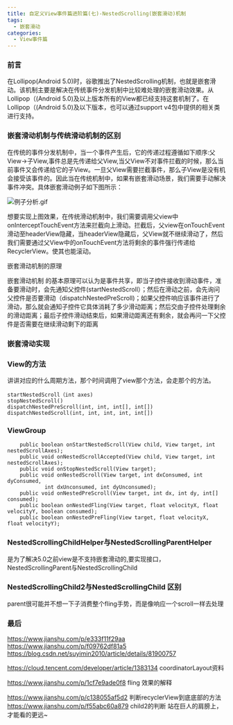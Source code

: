 ```yaml
---
title: 自定义View事件篇进阶篇(七)-NestedScrolling(嵌套滑动)机制
tags:
  - 嵌套滑动
categories:
  - View事件篇
---
```


### 前言
在Lollipop(Android 5.0)时，谷歌推出了NestedScrolling机制，也就是嵌套滑动。该机制主要是解决在传统事件分发机制中比较难处理的嵌套滑动效果。从Lollipop（(Android 5.0)及以上版本所有的View都已经支持这套机制了。在Lollipop（(Android 5.0)及以下版本，也可以通过support v4包中提供的相关类进行支持。

### 嵌套滑动机制与传统滑动机制的区别
在传统的事件分发机制中，当一个事件产生后，它的传递过程遵循如下顺序:父View->子View,事件总是先传递给父View,当父View不对事件拦截的时候，那么当前事件又会传递给它的子View。一旦父View需要拦截事件，那么子View是没有机会接受该事件的。因此当在传统机制中，如果有嵌套滑动场景，我们需要手动解决事件冲突。具体嵌套滑动例子如下图所示：

![例子分析.gif](https://upload-images.jianshu.io/upload_images/2824145-0d7b89c637444baa.gif?imageMogr2/auto-orient/strip)


想要实现上图效果，在传统滑动机制中，我们需要调用父view中onInterceptTouchEvent方法来拦截向上滑动。拦截后，父view在onTouchEvent滑动至headerView隐藏，当headerView隐藏后，父View就不继续滑动了，然后我们需要通过父View中的onTouchEvent方法将剩余的事件强行传递给RecyclerView。使其也能滚动。



嵌套滑动机制的原理

嵌套滑动机制 的基本原理可以认为是事件共享，即当子控件接收到滑动事件，准备要滑动时，会先通知父控件(startNestedScroll）；然后在滑动之前，会先询问父控件是否要滑动（dispatchNestedPreScroll)；如果父控件响应该事件进行了滑动，那么就会通知子控件它具体消耗了多少滑动距离；然后交由子控件处理剩余的滑动距离；最后子控件滑动结束后，如果滑动距离还有剩余，就会再问一下父控件是否需要在继续滑动剩下的距离

### 嵌套滑动实现


### View的方法

讲讲对应的什么周期方法，那个时间调用了view那个方法，会走那个的方法。
```
startNestedScroll（int axes)
stopNestedScroll()
dispatchNestedPreScroll(int, int, int[], int[])
dispatchNestedScroll(int, int, int, int, int[])
```


### ViewGroup
```
    public boolean onStartNestedScroll(View child, View target, int nestedScrollAxes);
    public void onNestedScrollAccepted(View child, View target, int nestedScrollAxes);
    public void onStopNestedScroll(View target);
    public void onNestedScroll(View target, int dxConsumed, int dyConsumed,
            int dxUnconsumed, int dyUnconsumed);
    public void onNestedPreScroll(View target, int dx, int dy, int[] consumed);
    public boolean onNestedFling(View target, float velocityX, float velocityY, boolean consumed);
    public boolean onNestedPreFling(View target, float velocityX, float velocityY);
```

### NestedScrollingChildHelper与NestedScrollingParentHelper

是为了解决5.0之前view是不支持嵌套滑动的,要实现接口，NestedScrollingParent与NestedScrollingChild

### NestedScrollingChild2与NestedScrollingChild 区别
parent很可能并不想一下子消费整个fling手势，而是像响应一个scroll一样去处理


### 最后
https://www.jianshu.com/p/e333f11f29aa
https://www.jianshu.com/p/f09762df81a5
https://blog.csdn.net/suyimin2010/article/details/81900757

https://cloud.tencent.com/developer/article/1383134 coordinatorLayout资料

https://www.jianshu.com/p/1cf7e9ade0f8 fling 效果的解释

https://www.jianshu.com/p/c138055af5d2 判断recyclerView到底底部的方法
https://www.jianshu.com/p/f55abc60a879 child2的判断
站在巨人的肩膀上，才能看的更远~